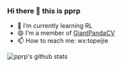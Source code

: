 ### Hi there 👋 this is pprp

- 🌱 I’m currently learning RL
- :smile: I’m a member of [GiantPandaCV](https://github.com/GiantPandaCV)
- 📫 How to reach me: wx:topeijie

![pprp's github stats](https://github-readme-stats.vercel.app/api?username=pprp&show_icons=true&count_private=true&hide=prs&theme=default_repocard)


